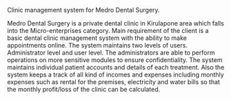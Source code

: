 Clinic management system for Medro Dental Surgery.

Medro Dental Surgery is a private dental clinic in Kirulapone area which falls into the Micro-enterprises category. Main requirement of the client is a basic dental clinic management system with the ability to make appointments online. The system maintains two levels of users. Administrator level and user level. The administrators are able to perform operations on more sensitive modules to ensure confidentiality.
The system maintains individual patient accounts and details of each treatment. Also the system keeps a track of all kind of incomes and expenses including monthly expenses such as rental for the premises, electricity and water bills so that the monthly profit/loss of the clinic can be calculated.
